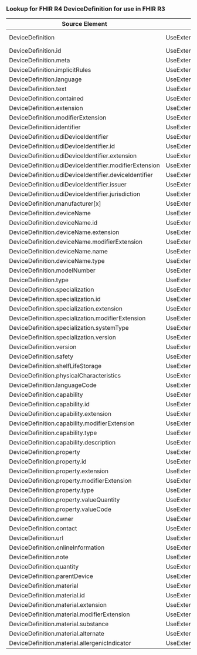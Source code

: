 ### Lookup for FHIR R4 DeviceDefinition for use in FHIR R3

| Source Element | Usage | Target |
| -------------- | ----- | ------ |
| DeviceDefinition | UseExtension | http://hl7.org/fhir/4.0/StructureDefinition/extension-DeviceDefinition |
| DeviceDefinition.id | UseExtensionFromAncestor | - |
| DeviceDefinition.meta | UseExtensionFromAncestor | - |
| DeviceDefinition.implicitRules | UseExtensionFromAncestor | - |
| DeviceDefinition.language | UseExtensionFromAncestor | - |
| DeviceDefinition.text | UseExtensionFromAncestor | - |
| DeviceDefinition.contained | UseExtensionFromAncestor | - |
| DeviceDefinition.extension | UseExtensionFromAncestor | - |
| DeviceDefinition.modifierExtension | UseExtensionFromAncestor | - |
| DeviceDefinition.identifier | UseExtensionFromAncestor | - |
| DeviceDefinition.udiDeviceIdentifier | UseExtensionFromAncestor | - |
| DeviceDefinition.udiDeviceIdentifier.id | UseExtensionFromAncestor | - |
| DeviceDefinition.udiDeviceIdentifier.extension | UseExtensionFromAncestor | - |
| DeviceDefinition.udiDeviceIdentifier.modifierExtension | UseExtensionFromAncestor | - |
| DeviceDefinition.udiDeviceIdentifier.deviceIdentifier | UseExtensionFromAncestor | - |
| DeviceDefinition.udiDeviceIdentifier.issuer | UseExtensionFromAncestor | - |
| DeviceDefinition.udiDeviceIdentifier.jurisdiction | UseExtensionFromAncestor | - |
| DeviceDefinition.manufacturer[x] | UseExtensionFromAncestor | - |
| DeviceDefinition.deviceName | UseExtensionFromAncestor | - |
| DeviceDefinition.deviceName.id | UseExtensionFromAncestor | - |
| DeviceDefinition.deviceName.extension | UseExtensionFromAncestor | - |
| DeviceDefinition.deviceName.modifierExtension | UseExtensionFromAncestor | - |
| DeviceDefinition.deviceName.name | UseExtensionFromAncestor | - |
| DeviceDefinition.deviceName.type | UseExtensionFromAncestor | - |
| DeviceDefinition.modelNumber | UseExtensionFromAncestor | - |
| DeviceDefinition.type | UseExtensionFromAncestor | - |
| DeviceDefinition.specialization | UseExtensionFromAncestor | - |
| DeviceDefinition.specialization.id | UseExtensionFromAncestor | - |
| DeviceDefinition.specialization.extension | UseExtensionFromAncestor | - |
| DeviceDefinition.specialization.modifierExtension | UseExtensionFromAncestor | - |
| DeviceDefinition.specialization.systemType | UseExtensionFromAncestor | - |
| DeviceDefinition.specialization.version | UseExtensionFromAncestor | - |
| DeviceDefinition.version | UseExtensionFromAncestor | - |
| DeviceDefinition.safety | UseExtensionFromAncestor | - |
| DeviceDefinition.shelfLifeStorage | UseExtensionFromAncestor | - |
| DeviceDefinition.physicalCharacteristics | UseExtensionFromAncestor | - |
| DeviceDefinition.languageCode | UseExtensionFromAncestor | - |
| DeviceDefinition.capability | UseExtensionFromAncestor | - |
| DeviceDefinition.capability.id | UseExtensionFromAncestor | - |
| DeviceDefinition.capability.extension | UseExtensionFromAncestor | - |
| DeviceDefinition.capability.modifierExtension | UseExtensionFromAncestor | - |
| DeviceDefinition.capability.type | UseExtensionFromAncestor | - |
| DeviceDefinition.capability.description | UseExtensionFromAncestor | - |
| DeviceDefinition.property | UseExtensionFromAncestor | - |
| DeviceDefinition.property.id | UseExtensionFromAncestor | - |
| DeviceDefinition.property.extension | UseExtensionFromAncestor | - |
| DeviceDefinition.property.modifierExtension | UseExtensionFromAncestor | - |
| DeviceDefinition.property.type | UseExtensionFromAncestor | - |
| DeviceDefinition.property.valueQuantity | UseExtensionFromAncestor | - |
| DeviceDefinition.property.valueCode | UseExtensionFromAncestor | - |
| DeviceDefinition.owner | UseExtensionFromAncestor | - |
| DeviceDefinition.contact | UseExtensionFromAncestor | - |
| DeviceDefinition.url | UseExtensionFromAncestor | - |
| DeviceDefinition.onlineInformation | UseExtensionFromAncestor | - |
| DeviceDefinition.note | UseExtensionFromAncestor | - |
| DeviceDefinition.quantity | UseExtensionFromAncestor | - |
| DeviceDefinition.parentDevice | UseExtensionFromAncestor | - |
| DeviceDefinition.material | UseExtensionFromAncestor | - |
| DeviceDefinition.material.id | UseExtensionFromAncestor | - |
| DeviceDefinition.material.extension | UseExtensionFromAncestor | - |
| DeviceDefinition.material.modifierExtension | UseExtensionFromAncestor | - |
| DeviceDefinition.material.substance | UseExtensionFromAncestor | - |
| DeviceDefinition.material.alternate | UseExtensionFromAncestor | - |
| DeviceDefinition.material.allergenicIndicator | UseExtensionFromAncestor | - |
